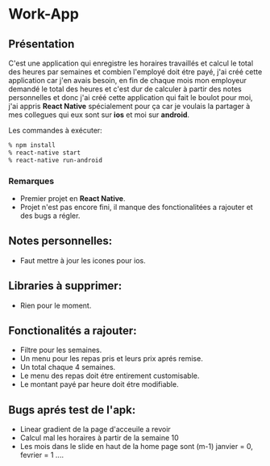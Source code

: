 # Work-App
## Présentation
C'est une application qui enregistre les horaires travaillés et calcul le total des heures par semaines et combien l'employé doit étre payé, j'ai créé cette application car j'en avais besoin, en fin de chaque mois mon employeur demandé le total des heures et c'est dur de calculer à partir des notes personnelles et donc j'ai créé cette application qui fait le boulot pour moi, j'ai appris **React Native** spécialement pour ça car je voulais la partager à mes collegues qui eux sont sur **ios** et moi sur **android**.

Les commandes à exécuter:
```sh
% npm install
% react-native start
% react-native run-android
```
### Remarques
* Premier projet en **React Native**.
* Projet n'est pas encore fini, il manque des fonctionalitées a rajouter et des bugs a régler.
 
## Notes personnelles:
* Faut mettre à jour les icones pour ios.

## Libraries à supprimer:
* Rien pour le moment.

## Fonctionalités a rajouter:
* Filtre pour les semaines.
* Un menu pour les repas pris et leurs prix aprés remise.
* Un total chaque 4 semaines.
* Le menu des repas doit étre entirement customisable.
* Le montant payé par heure doit étre modifiable.

## Bugs aprés test de l'apk:
* Linear gradient de la page d'acceuile a revoir
* Calcul mal les horaires à partir de la semaine 10
* Les mois dans le slide en haut de la home page sont (m-1) janvier = 0, fevrier = 1 ....

